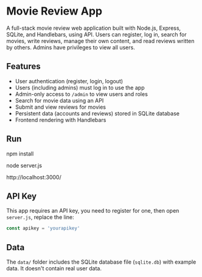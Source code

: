 # Movie Review App
A full-stack movie review web application built with Node.js, Express, SQLite, and Handlebars, using API. 
Users can register, log in, search for movies, write reviews, manage their own content, and read reviews written by others. 
Admins have privileges to view all users.

## Features
- User authentication (register, login, logout)
- Users (including admins) must log in to use the app
- Admin-only access to `/admin` to view users and roles
- Search for movie data using an API
- Submit and view reviews for movies
- Persistent data (accounts and reviews) stored in SQLite database
- Frontend rendering with Handlebars

## Run
npm install

node server.js

http://localhost:3000/

## API Key
This app requires an API key, you need to register for one, then open `server.js`, 
replace the line:
```js
const apikey = 'yourapikey'
```

## Data
The `data/` folder includes the SQLite database file (`sqlite.db`) with example data.
It doesn't contain real user data.


